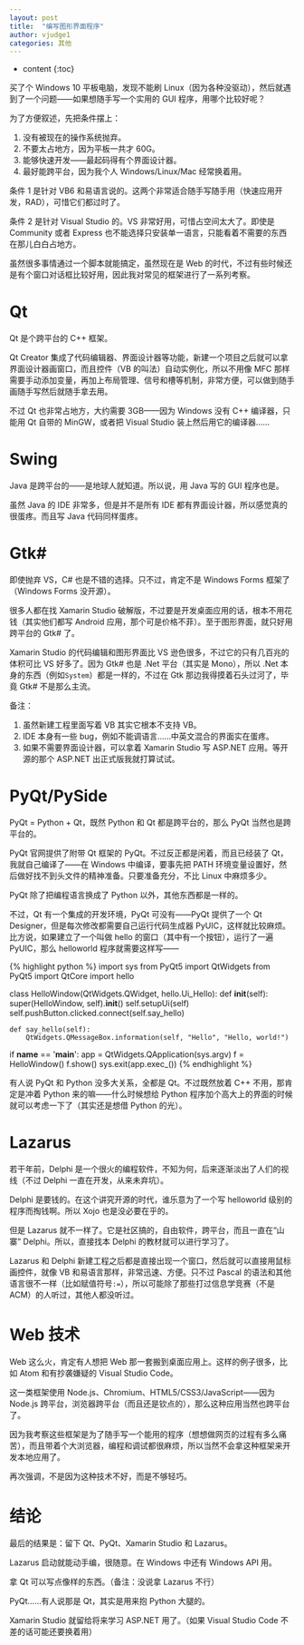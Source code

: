 ```yaml
---
layout: post
title:  "编写图形界面程序"
author: vjudge1
categories: 其他
---
```

* content
{:toc}

买了个 Windows 10 平板电脑，发现不能刷 Linux（因为各种没驱动），然后就遇到了一个问题——如果想随手写一个实用的 GUI 程序，用哪个比较好呢？




为了方便叙述，先把条件摆上：

1. 没有被现在的操作系统抛弃。
2. 不要太占地方，因为平板一共才 60G。
3. 能够快速开发——最起码得有个界面设计器。
4. 最好能跨平台，因为我个人 Windows/Linux/Mac 经常换着用。

条件 1 是针对 VB6 和易语言说的。这两个非常适合随手写随手用（快速应用开发，RAD），可惜它们都过时了。

条件 2 是针对 Visual Studio 的。VS 非常好用，可惜占空间太大了。即使是 Community 或者 Express 也不能选择只安装单一语言，只能看着不需要的东西在那儿白白占地方。

虽然很多事情通过一个脚本就能搞定，虽然现在是 Web 的时代，不过有些时候还是有个窗口对话框比较好用，因此我对常见的框架进行了一系列考察。

# Qt

Qt 是个跨平台的 C++ 框架。

Qt Creator 集成了代码编辑器、界面设计器等功能，新建一个项目之后就可以拿界面设计器画窗口，而且控件（VB 的叫法）自动实例化，所以不用像 MFC 那样需要手动添加变量，再加上布局管理、信号和槽等机制，非常方便，可以做到随手画随手写然后就随手拿去用。

不过 Qt 也非常占地方，大约需要 3GB——因为 Windows 没有 C++ 编译器，只能用 Qt 自带的 MinGW，或者把 Visual Studio 装上然后用它的编译器……

# Swing

Java 是跨平台的——是地球人就知道。所以说，用 Java 写的 GUI 程序也是。

虽然 Java 的 IDE 非常多，但是并不是所有 IDE 都有界面设计器，所以感觉真的很蛋疼。而且写 Java 代码同样蛋疼。

# Gtk#

即使抛弃 VS，C# 也是不错的选择。只不过，肯定不是 Windows Forms 框架了（Windows Forms 没开源）。

很多人都在找 Xamarin Studio 破解版，不过要是开发桌面应用的话，根本不用花钱（其实他们都写 Android 应用，那个可是价格不菲）。至于图形界面，就只好用跨平台的 Gtk# 了。

Xamarin Studio 的代码编辑和图形界面比 VS 逊色很多，不过它的只有几百兆的体积可比 VS 好多了。因为 Gtk# 也是 .Net 平台（其实是 Mono），所以 .Net 本身的东西（例如`System`）都是一样的，不过在 Gtk 那边我得摸着石头过河了，毕竟 Gtk# 不是那么主流。

备注：

1. 虽然新建工程里面写着 VB 其实它根本不支持 VB。
2. IDE 本身有一些 bug，例如不能调语言……中英文混合的界面实在蛋疼。
3. 如果不需要界面设计器，可以拿着 Xamarin Studio 写 ASP.NET 应用。等开源的那个 ASP.NET 出正式版我就打算试试。

# PyQt/PySide

PyQt = Python + Qt，既然 Python 和 Qt 都是跨平台的，那么 PyQt 当然也是跨平台的。

PyQt 官网提供了附带 Qt 框架的 PyQt。不过反正都是闲着，而且已经装了 Qt，我就自己编译了——在 Windows 中编译，要事先把 PATH 环境变量设置好，然后做好找不到头文件的精神准备。只要准备充分，不比 Linux 中麻烦多少。

PyQt 除了把编程语言换成了 Python 以外，其他东西都是一样的。

不过，Qt 有一个集成的开发环境，PyQt 可没有——PyQt 提供了一个 Qt Designer，但是每次修改都需要自己运行代码生成器 PyUIC，这样就比较麻烦。比方说，如果建立了一个叫做 hello 的窗口（其中有一个按钮），运行了一遍 PyUIC，那么 helloworld 程序就需要这样写——

{% highlight python %}
import sys
from PyQt5 import QtWidgets
from PyQt5 import QtCore
import hello

class HelloWindow(QtWidgets.QWidget, hello.Ui_Hello):
    def __init__(self):
        super(HelloWindow, self).__init__()
        self.setupUi(self)
        self.pushButton.clicked.connect(self.say_hello)

    def say_hello(self):
        QtWidgets.QMessageBox.information(self, "Hello", "Hello, world!")


if __name__ == '__main__':
    app = QtWidgets.QApplication(sys.argv)
    f = HelloWindow()
    f.show()
    sys.exit(app.exec_())
{% endhighlight %}

有人说 PyQt 和 Python 没多大关系，全都是 Qt。不过既然放着 C++ 不用，那肯定是冲着 Python 来的嘛——什么时候想给 Python 程序加个高大上的界面的时候就可以考虑一下了（其实还是想借 Python 的光）。

# Lazarus

若干年前，Delphi 是一个很火的编程软件，不知为何，后来逐渐淡出了人们的视线（不过 Delphi 一直在开发，从来未弃坑）。

Delphi 是要钱的。在这个讲究开源的时代，谁乐意为了一个写 helloworld 级别的程序而掏钱啊。所以 Xojo 也是没必要在乎的。

但是 Lazarus 就不一样了。它是社区搞的，自由软件，跨平台，而且一直在“山寨” Delphi。所以，直接找本 Delphi 的教材就可以进行学习了。

Lazarus 和 Delphi 新建工程之后都是直接出现一个窗口，然后就可以直接用鼠标画控件，就像 VB 和易语言那样，非常迅速、方便。只不过 Pascal 的语法和其他语言很不一样（比如赋值符号`:=`），所以可能除了那些打过信息学竞赛（不是 ACM）的人听过，其他人都没听过。

# Web 技术

Web 这么火，肯定有人想把 Web 那一套搬到桌面应用上。这样的例子很多，比如 Atom 和有抄袭嫌疑的 Visual Studio Code。

这一类框架使用 Node.js、Chromium、HTML5/CSS3/JavaScript——因为 Node.js 跨平台，浏览器跨平台（而且还是钦点的），那么这种应用当然也跨平台了。

因为我考察这些框架是为了随手写一个能用的程序（想想做网页的过程有多么痛苦），而且带着个大浏览器，编程和调试都很麻烦，所以当然不会拿这种框架来开发本地应用了。

再次强调，不是因为这种技术不好，而是不够轻巧。

# 结论

最后的结果是：留下 Qt、PyQt、Xamarin Studio 和 Lazarus。

Lazarus 启动就能动手编，很随意。在 Windows 中还有 Windows API 用。

拿 Qt 可以写点像样的东西。（备注：没说拿 Lazarus 不行）

PyQt……有人说那是 Qt，其实是用来抱 Python 大腿的。

Xamarin Studio 就留给将来学习 ASP.NET 用了。（如果 Visual Studio Code 不差的话可能还要换着用）
